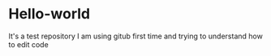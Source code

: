 # Hello-world
It's a test repository
I am using gitub first time and trying to understand how to edit code
